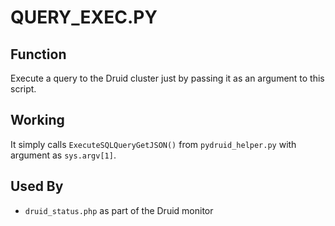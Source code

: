 # QUERY_EXEC.PY

## Function

Execute a query to the Druid cluster just by passing it as an argument to this script.

## Working

It simply calls `ExecuteSQLQueryGetJSON()` from `pydruid_helper.py` with argument as `sys.argv[1]`.

## Used By

- `druid_status.php` as part of the Druid monitor